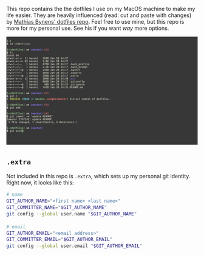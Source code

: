 This repo contains the the dotfiles I use on my MacOS machine to make my life
easier. They are heavily influenced (read: cut and paste with changes)
by [Mathias Bynens' dotfiles
repo](https://github.com/mathiasbynens/dotfiles). Feel free to use
mine, but this repo is more for my personal use. See his if you want
_way_ more options.

![](https://github.com/btskinner/dotfiles/raw/master/img/dotfiles_one.png)

## `.extra`

Not included in this repo is `.extra`, which sets up my personal git
identity. Right now, it looks like this:

```bash
# name
GIT_AUTHOR_NAME="<first name> <last name>"
GIT_COMMITTER_NAME="$GIT_AUTHOR_NAME"
git config --global user.name "$GIT_AUTHOR_NAME"

# email
GIT_AUTHOR_EMAIL="<email address>"
GIT_COMMITTER_EMAIL="$GIT_AUTHOR_EMAIL"
git config --global user.email "$GIT_AUTHOR_EMAIL"
```
